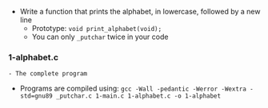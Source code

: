 - Write a function that prints the alphabet, in lowercase, followed by a new line
	- Prototype: ```void print_alphabet(void);```
	- You can only ```_putchar``` twice in your code

### 1-alphabet.c
	- The complete program

- Programs are compiled using:
	```gcc -Wall -pedantic -Werror -Wextra -std=gnu89 _putchar.c 1-main.c 1-alphabet.c -o 1-alphabet```
